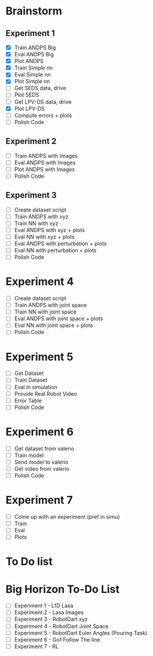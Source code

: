 # Brainstorm

## Experiment 1

- [X] Train ANDPS Big
- [X] Eval ANDPS Big
- [X] Plot ANDPS
- [X] Train Simple nn
- [X] Eval Simple nn
- [X] Plot Simple nn
- [ ] Get SEDS data, drive
- [ ] Plot SEDS
- [ ] Get LPV-DS data, drive
- [X] Plot LPV-DS
- [ ] Compute errors + plots
- [ ] Polish Code

## Experiment 2
- [ ] Train ANDPS with Images
- [ ] Eval ANDPS with Images
- [ ] Plot ANDPS with Images
- [ ] Polish Code
## Experiment 3
- [ ] Create dataset script
- [ ] Train ANDPS with xyz
- [ ] Train NN with xyz
- [ ] Eval ANDPS with xyz + plots
- [ ] Eval NN with xyz + plots
- [ ] Eval ANDPS with perturbation + plots
- [ ] Eval NN with perturbation + plots
- [ ] Polish Code
# Experiment 4
- [ ] Create dataset script
- [ ] Train ANDPS with joint space
- [ ] Train NN with joint space
- [ ] Eval ANDPS with joint space + plots
- [ ] Eval NN with joint space + plots
- [ ] Polish Code
# Experiment 5
- [ ] Get Dataset
- [ ] Train Dataset
- [ ] Eval in simulation
- [ ] Provide Real Robot Video
- [ ] Error Table
- [ ] Polish Code
# Experiment 6
- [ ] Get dataset from valerio
- [ ] Train model
- [ ] Send model to valerio
- [ ] Get video from valerio
- [ ] Polish Code
# Experiment 7
- [ ] Come up with an experiment (pref in simu)
- [ ] Train
- [ ] Eval
- [ ] Plots
# To Do list





# Big Horizon To-Do List
- [ ] Experiment 1 - LfD Lasa
- [ ] Experiment 2 - Lasa Images
- [ ] Experiment 3 - RobotDart xyz
- [ ] Experiment 4 - RobotDart Joint Space
- [ ] Experiment 5 - RobotDart Euler Angles (Pouring Task)
- [ ] Experiment 6 - Go1 Follow The line
- [ ] Experiment 7 - RL